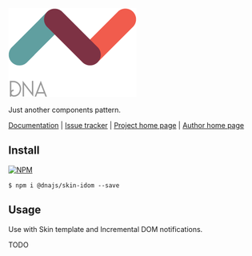 [![Logo](https://raw.githubusercontent.com/Chialab/dna/next/docs/logo.png)](http://dna.chialab.io)

Just another components pattern.

[Documentation](http://dna.chialab.io/docs) | [Issue tracker](https://github.com/Chialab/dna/issues) | [Project home page](http://dna.chialab.io) | [Author home page](http://www.chialab.com)

## Install

[![NPM](https://img.shields.io/npm/v/@dnajs/skin-idom.svg)](https://www.npmjs.com/package/@dnajs/skin-idom)
```
$ npm i @dnajs/skin-idom --save
```

## Usage

Use with Skin template and Incremental DOM notifications.

TODO
